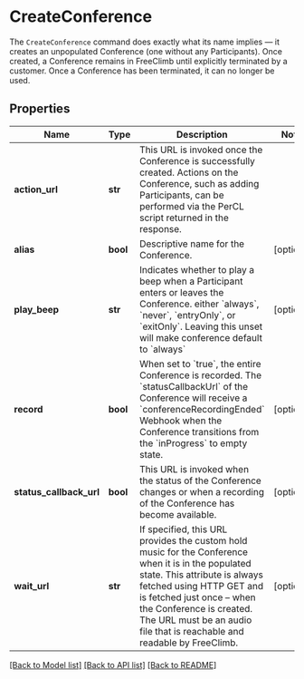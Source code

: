 # CreateConference

The `CreateConference` command does exactly what its name implies — it creates an unpopulated Conference (one without any Participants). Once created, a Conference remains in FreeClimb until explicitly terminated by a customer. Once a Conference has been terminated, it can no longer be used.
## Properties
Name | Type | Description | Notes
------------ | ------------- | ------------- | -------------
**action_url** | **str** |  This URL is invoked once the Conference is successfully created. Actions on the Conference, such as adding Participants, can be performed via the PerCL script returned in the response.  | 
**alias** | **bool** | Descriptive name for the Conference.  | [optional] 
**play_beep** | **str** | Indicates whether to play a beep when a Participant enters or leaves the Conference. either &#x60;always&#x60;, &#x60;never&#x60;, &#x60;entryOnly&#x60;, or &#x60;exitOnly&#x60;. Leaving this unset will make conference default to &#x60;always&#x60;  | [optional] 
**record** | **bool** | When set to &#x60;true&#x60;, the entire Conference is recorded. The &#x60;statusCallbackUrl&#x60; of the Conference will receive a &#x60;conferenceRecordingEnded&#x60; Webhook when the Conference transitions from the &#x60;inProgress&#x60; to empty state. | [optional] 
**status_callback_url** | **bool** | This URL is invoked when the status of the Conference changes or when a recording of the Conference has become available. | [optional] 
**wait_url** | **str** | If specified, this URL provides the custom hold music for the Conference when it is in the populated state. This attribute is always fetched using HTTP GET and is fetched just once – when the Conference is created. The URL must be an audio file that is reachable and readable by FreeClimb. | [optional] 

[[Back to Model list]](../README.md#documentation-for-models) [[Back to API list]](../README.md#documentation-for-api-endpoints) [[Back to README]](../README.md)


